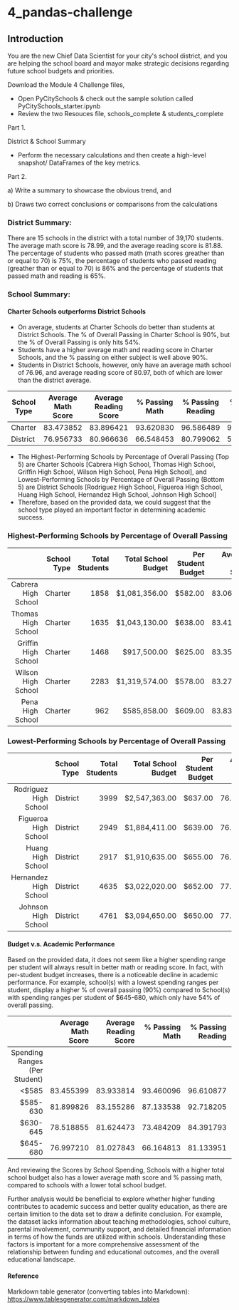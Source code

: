 # 4_pandas-challenge

## Introduction

You are the new Chief Data Scientist for your city's school district, and you are helping the school board and mayor make strategic decisions regarding future school budgets and priorities. 

Download the Module 4 Challenge files,
- Open PyCitySchools & check out the sample solution called PyCitySchools_starter.ipynb
- Review the two Resouces file, schools_complete & students_complete

Part 1.

District & School Summary
- Perform the necessary calculations and then create a high-level snapshot/ DataFrames of the key metrics.

Part 2.

a) Write a summary to showcase the obvious trend, and 

b) Draws two correct conclusions or comparisons from the calculations 


### District Summary:
There are 15 schools in the district with a total number of 39,170 students.
The average math score is 78.99, and the average reading score is 81.88.
The percentage of students who passed math (math scores greather than or equal to 70) is 75%, the percentage of students who passed reading (greather than or equal to 70) is 86% and the percentage of students that passed math and reading is 65%.

### School Summary:
#### Charter Schools outperforms District Schools

- On average, students at Charter Schools do better than students at District Schools. The % of Overall Passing in Charter School is 90%, but the % of Overall Passing is only hits 54%. 
- Students have a higher average math and reading score in Charter Schools, and the % passing on either subject is well above 90%.
- Students in District Schools, however, only have an average math school of 76.96, and average reading score of 80.97, both of which are lower than the district average.

| School Type | Average Math Score | Average Reading Score | % Passing Math | % Passing Reading | % Overall Passing |
|-------------|--------------------|-----------------------|----------------|-------------------|-------------------|
| Charter     | 83.473852          | 83.896421             | 93.620830      | 96.586489         | 90.432244         |
| District    | 76.956733          | 80.966636             | 66.548453      | 80.799062         | 53.672208         |

- The Highest-Performing Schools by Percentage of Overall Passing (Top 5) are Charter Schools [Cabrera High School, Thomas High School, Griffin High School, Wilson High School, Pena High School], and Lowest-Performing Schools by Percentage of Overall Passing (Bottom 5) are District Schools [Rodriguez High School, Figueroa High School, Huang High School, Hernandez High School, Johnson High School] 
- Therefore, based on the provided data, we could suggest that the school type played an important factor in determining academic success.
  
### Highest-Performing Schools by Percentage of Overall Passing

|                     | School Type | Total Students | Total School Budget | Per Student Budget | Average Math Score | Average Reading Score | % Passing Math | % Passing Reading | % Overall Passing |        School Size |
|--------------------:|------------:|---------------:|--------------------:|-------------------:|-------------------:|----------------------:|---------------:|------------------:|------------------:|-------------------:|
| Cabrera High School |     Charter |           1858 |       $1,081,356.00 |            $582.00 |          83.061895 |             83.975780 |      94.133477 |         97.039828 |         91.334769 | Medium (1000-2000) |
|  Thomas High School |     Charter |           1635 |       $1,043,130.00 |            $638.00 |          83.418349 |             83.848930 |      93.272171 |         97.308869 |         90.948012 | Medium (1000-2000) |
| Griffin High School |     Charter |           1468 |         $917,500.00 |            $625.00 |          83.351499 |             83.816757 |      93.392371 |         97.138965 |         90.599455 | Medium (1000-2000) |
|  Wilson High School |     Charter |           2283 |       $1,319,574.00 |            $578.00 |          83.274201 |             83.989488 |      93.867718 |         96.539641 |         90.582567 |  Large (2000-5000) |
|    Pena High School |     Charter |            962 |         $585,858.00 |            $609.00 |          83.839917 |             84.044699 |      94.594595 |         95.945946 |         90.540541 |      Small (<1000) |

### Lowest-Performing Schools by Percentage of Overall Passing

|                       | School Type | Total Students | Total School Budget | Per Student Budget | Average Math Score | Average Reading Score | % Passing Math | % Passing Reading | % Overall Passing |        School Size |
|----------------------:|------------:|---------------:|--------------------:|-------------------:|-------------------:|----------------------:|---------------:|------------------:|------------------:|-------------------:|
| Rodriguez High School |    District |           3999 |       $2,547,363.00 |            $637.00 |          76.842711 |             80.744686 |      66.366592 |         80.220055 |         52.988247 | Medium (1000-2000) |
|  Figueroa High School |    District |           2949 |       $1,884,411.00 |            $639.00 |          76.711767 |             81.158020 |      65.988471 |         80.739234 |         53.204476 | Medium (1000-2000) |
|     Huang High School |    District |           2917 |       $1,910,635.00 |            $655.00 |          76.629414 |             81.182722 |      65.683922 |         81.316421 |         53.513884 | Medium (1000-2000) |
| Hernandez High School |    District |           4635 |       $3,022,020.00 |            $652.00 |          77.289752 |             80.934412 |      66.752967 |         80.862999 |         53.527508 |  Large (2000-5000) |
|   Johnson High School |    District |           4761 |       $3,094,650.00 |            $650.00 |          77.072464 |             80.966394 |      66.057551 |         81.222432 |         53.539172 |      Small (<1000) |

#### Budget v.s. Academic Performance

Based on the provided data, it does not seem like a higher spending range per student will always result in better math or reading score. In fact, with per-student budget increases, there is a noticeable decline in academic performance. For example, school(s) with a lowest spending ranges per student, display a higher % of overall passing (90%) compared to School(s) with spending ranges per student of $645-680, which only have 54% of overall passing.

|                               | Average Math Score | Average Reading Score | % Passing Math | % Passing Reading | % Overall Passing |
|------------------------------:|-------------------:|----------------------:|---------------:|------------------:|------------------:|
| Spending Ranges (Per Student) |                    |                       |                |                   |                   |
|                         <$585 |          83.455399 |             83.933814 |      93.460096 |         96.610877 |         90.369459 |
|                      $585-630 |          81.899826 |             83.155286 |      87.133538 |         92.718205 |         81.418596 |
|                      $630-645 |          78.518855 |             81.624473 |      73.484209 |         84.391793 |         62.857656 |
|                      $645-680 |          76.997210 |             81.027843 |      66.164813 |         81.133951 |         53.526855 |

And reviewing the Scores by School Spending, Schools with a higher total school budget also has a lower average math score and % passing math, compared to schools with a lower total school budget. 

Further analysis would be beneficial to explore whether higher funding contributes to academic success and better quality education, as there are certain limition to the data set to draw a definite conclusion.
For example, the dataset lacks information about teaching methodologies, school culture, parental involvement, community support, and detailed financial information in terms of how the funds are utilized within schools. Understanding these factors is important for a more comprehensive assessment of the relationship between funding and educational outcomes, and the overall educational landscape. 

#### Reference
Markdown table generator (converting tables into Markdown): https://www.tablesgenerator.com/markdown_tables
